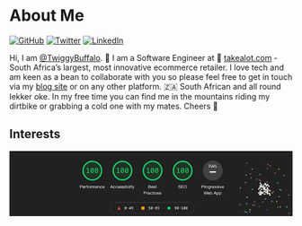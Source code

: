 # About Me

[![GitHub](https://img.shields.io/badge/GitHub-%40twiggybuffalo-239a3b)](https://github.com/TwiggyBuffalo)
[![Twitter](https://img.shields.io/badge/Twitter-%40twiggybuffalo-58a1f2)](https://twitter.com/TwiggyBuffalo)
[![LinkedIn](https://img.shields.io/badge/Linked-In-0c66c3.svg)](https://www.linkedin.com/in/twiggybuffalo/)

Hi, I am [@TwiggyBuffalo](https://github.com/TwiggyBuffalo). 👋 I am a Software Engineer at 🔵 [takealot.com](https://takealot.com) - South Africa’s largest, most innovative ecommerce retailer. I love tech and am keen as a bean to collaborate with you so please feel free to get in touch via my [blog site](https://www.twiggybuffalo.dev) or on any other platform. 🇿🇦 South African and all round lekker oke. In my free time you can find me in the mountains riding my dirtbike or grabbing a cold one with my mates. Cheers 🍻

## Interests

<p align="center"><img src="./SEO.gif" alt="skills" /></p>
